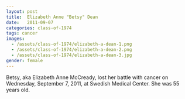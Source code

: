 ```yaml
---
layout: post
title:  Elizabeth Anne "Betsy" Dean
date:   2011-09-07
categories: class-of-1974
tags: cancer
images:
  - /assets/class-of-1974/elizabeth-a-dean-1.png
  - /assets/class-of-1974/elizabeth-a-dean-2.png
  - /assets/class-of-1974/elizabeth-a-dean-3.jpg
gender: female
---
```

Betsy, aka Elizabeth Anne McCready, lost her battle with cancer on Wednesday, September 7, 2011, at Swedish Medical Center. She was 55 years old.
